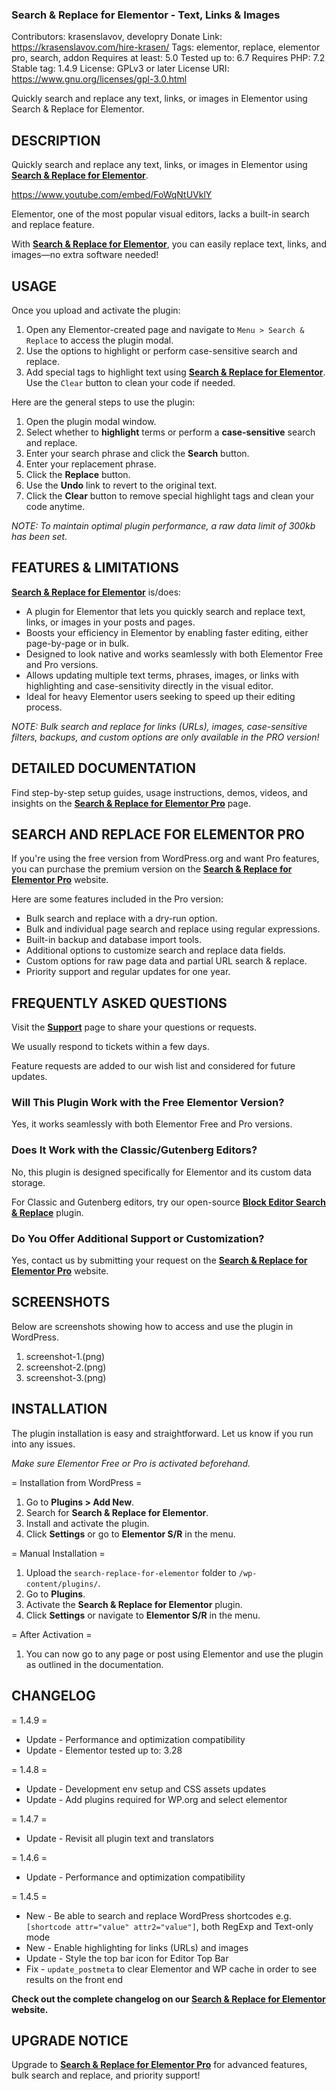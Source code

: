 <!-- @format -->

### Search & Replace for Elementor - Text, Links & Images

Contributors: krasenslavov, developry
Donate Link: https://krasenslavov.com/hire-krasen/
Tags: elementor, replace, elementor pro, search, addon
Requires at least: 5.0
Tested up to: 6.7
Requires PHP: 7.2
Stable tag: 1.4.9
License: GPLv3 or later
License URI: https://www.gnu.org/licenses/gpl-3.0.html

Quickly search and replace any text, links, or images in Elementor using Search & Replace for Elementor.

## DESCRIPTION

Quickly search and replace any text, links, or images in Elementor using [**Search & Replace for Elementor**](https://bit.ly/43jOSU8).

https://www.youtube.com/embed/FoWqNtUVklY

Elementor, one of the most popular visual editors, lacks a built-in search and replace feature.

With [**Search & Replace for Elementor**](https://bit.ly/43jOSU8), you can easily replace text, links, and images—no extra software needed!

## USAGE

Once you upload and activate the plugin:

1. Open any Elementor-created page and navigate to `Menu > Search & Replace` to access the plugin modal.
2. Use the options to highlight or perform case-sensitive search and replace.
3. Add special tags to highlight text using [**Search & Replace for Elementor**](https://bit.ly/43jOSU8). Use the `Clear` button to clean your code if needed.

Here are the general steps to use the plugin:

1. Open the plugin modal window.
2. Select whether to **highlight** terms or perform a **case-sensitive** search and replace.
3. Enter your search phrase and click the **Search** button.
4. Enter your replacement phrase.
5. Click the **Replace** button.
6. Use the **Undo** link to revert to the original text.
7. Click the **Clear** button to remove special highlight tags and clean your code anytime.

_NOTE: To maintain optimal plugin performance, a raw data limit of 300kb has been set._

## FEATURES & LIMITATIONS

[**Search & Replace for Elementor**](https://bit.ly/43jOSU8) is/does:

- A plugin for Elementor that lets you quickly search and replace text, links, or images in your posts and pages.
- Boosts your efficiency in Elementor by enabling faster editing, either page-by-page or in bulk.
- Designed to look native and works seamlessly with both Elementor Free and Pro versions.
- Allows updating multiple text terms, phrases, images, or links with highlighting and case-sensitivity directly in the visual editor.
- Ideal for heavy Elementor users seeking to speed up their editing process.

_NOTE: Bulk search and replace for links (URLs), images, case-sensitive filters, backups, and custom options are only available in the PRO version!_

## DETAILED DOCUMENTATION

Find step-by-step setup guides, usage instructions, demos, videos, and insights on the [**Search & Replace for Elementor Pro**](https://searchreplaceplugin.com/help) page.

## SEARCH AND REPLACE FOR ELEMENTOR PRO

If you're using the free version from WordPress.org and want Pro features, you can purchase the premium version on the [**Search & Replace for Elementor Pro**](https://bit.ly/43jOSU8) website.

Here are some features included in the Pro version:

- Bulk search and replace with a dry-run option.
- Bulk and individual page search and replace using regular expressions.
- Built-in backup and database import tools.
- Additional options to customize search and replace data fields.
- Custom options for raw page data and partial URL search & replace.
- Priority support and regular updates for one year.

## FREQUENTLY ASKED QUESTIONS

Visit the [**Support**](https://wordpress.org/support/plugin/wp-media-recovery/) page to share your questions or requests.

We usually respond to tickets within a few days.

Feature requests are added to our wish list and considered for future updates.

### Will This Plugin Work with the Free Elementor Version?

Yes, it works seamlessly with both Elementor Free and Pro versions.

### Does It Work with the Classic/Gutenberg Editors?

No, this plugin is designed specifically for Elementor and its custom data storage.

For Classic and Gutenberg editors, try our open-source [**Block Editor Search & Replace**](https://wordpress.org/plugins/block-editor-search-replace/) plugin.

### Do You Offer Additional Support or Customization?

Yes, contact us by submitting your request on the [**Search & Replace for Elementor Pro**](https://bit.ly/43jOSU8) website.

## SCREENSHOTS

Below are screenshots showing how to access and use the plugin in WordPress.

1. screenshot-1.(png)
2. screenshot-2.(png)
3. screenshot-3.(png)

## INSTALLATION

The plugin installation is easy and straightforward. Let us know if you run into any issues.

_Make sure Elementor Free or Pro is activated beforehand._

= Installation from WordPress =

1. Go to **Plugins > Add New**.
2. Search for **Search & Replace for Elementor**.
3. Install and activate the plugin.
4. Click **Settings** or go to **Elementor S/R** in the menu.

= Manual Installation =

1. Upload the `search-replace-for-elementor` folder to `/wp-content/plugins/`.
2. Go to **Plugins**.
3. Activate the **Search & Replace for Elementor** plugin.
4. Click **Settings** or navigate to **Elementor S/R** in the menu.

= After Activation =

1. You can now go to any page or post using Elementor and use the plugin as outlined in the documentation.

## CHANGELOG

= 1.4.9 =

- Update - Performance and optimization compatibility
- Update - Elementor tested up to: 3.28

= 1.4.8 =

- Update - Development env setup and CSS assets updates
- Update - Add plugins required for WP.org and select elementor

= 1.4.7 =

- Update - Revisit all plugin text and translators

= 1.4.6 =

- Update - Performance and optimization compatibility

= 1.4.5 =

- New - Be able to search and replace WordPress shortcodes e.g. `[shortcode attr="value" attr2="value"]`, both RegExp and Text-only mode
- New - Enable highlighting for links (URLs) and images
- Update - Style the top bar icon for Editor Top Bar
- Fix - `update_postmeta` to clear Elementor and WP cache in order to see results on the front end

**Check out the complete changelog on our [**Search & Replace for Elementor**](https://bit.ly/43jOSU8) website.**

## UPGRADE NOTICE

Upgrade to [**Search & Replace for Elementor Pro**](https://bit.ly/43jOSU8) for advanced features, bulk search and replace, and priority support!

